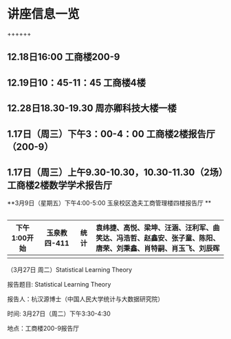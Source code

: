 # 讲座信息一览

++++++

## 12.18日16:00 工商楼200-9

## 12.19日10：45-11：45 工商楼4楼

## 12.28日18.30-19.30 周亦卿科技大楼一楼

## 1.17日（周三）下午3：00-4：00 工商楼2楼报告厅（200-9）

## 1.17日（周三）上午9.30-10.30，10.30-11.30（2场）工商楼2楼数学学术报告厅



**3月9日（星期五）下午4:00-5:00 玉泉校区逸夫工商管理楼四楼报告厅  **

## 

| 下午1:00开始 | 玉泉教四-411 | 统计 | 袁纬捷、高悦、梁坤、汪涵、汪利军、曲笑达、冯浩哲、赵鑫安、张子童、陈阳、唐荣、刘秉鑫、肖特嗣、肖玉飞、刘辰晖 |
| ------------ | ------------ | ---- | ------------------------------------------------------------ |
|              |              |      |                                                              |

（3月27日 周二）Statistical Learning Theory

报告题目: Statistical Learning Theory

报告人：杭汉源博士（中国人民大学统计与大数据研究院）

时间: 3月27日（周二）下午3:30-4:30

地点：工商楼200-9报告厅





